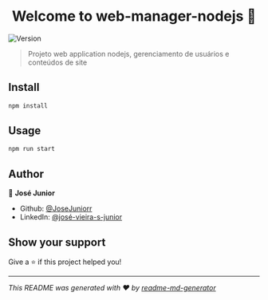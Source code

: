 <h1 align="center">Welcome to web-manager-nodejs 👋</h1>
<p>
  <img alt="Version" src="https://img.shields.io/badge/version-1.0.0-blue.svg?cacheSeconds=2592000" />
</p>

> Projeto web application nodejs, gerenciamento de usuários e conteúdos de site

## Install

```sh
npm install
```

## Usage

```sh
npm run start
```

## Author

👤 **José Junior**

* Github: [@JoseJuniorr](https://github.com/JoseJuniorr)
* LinkedIn: [@josé-vieira-s-junior](https://linkedin.com/in/josé-vieira-s-junior)

## Show your support

Give a ⭐️ if this project helped you!

***
_This README was generated with ❤️ by [readme-md-generator](https://github.com/kefranabg/readme-md-generator)_